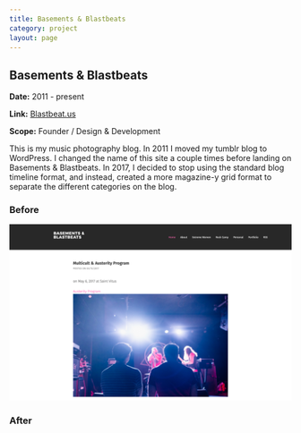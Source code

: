 ```yaml
---
title: Basements & Blastbeats
category: project
layout: page
---
```


<section>
  <h2>Basements & Blastbeats</h2>
  <p><strong>Date:</strong> 2011 - present</p>
  <p><strong>Link:</strong> <a href="http://blastbeat.us">Blastbeat.us</a> </p>
  <p><strong>Scope:</strong> Founder / Design & Development</p>
  <p>This is my music photography blog. In 2011 I moved my tumblr blog to WordPress. I changed the name of this site a couple times before landing on Basements & Blastbeats. In 2017, I decided to stop using the standard blog timeline format, and instead, created a more magazine-y grid format to separate the different categories on the blog.</p>
  <h3>Before</h3>
  <img src="/assets/project/blastbeat-1.png" alt="">
  <h3>After</h3>
  <img src="/assets/project/blastbeat-2.png" alt="">
</section>
